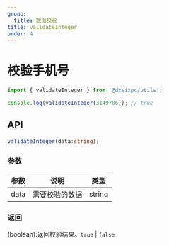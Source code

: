 ```yaml
---
group:
  title: 数据校验
title: validateInteger
order: 4
---
```


# 校验手机号

```js
import { validateInteger } from '@dxsixpc/utils';

console.log(validateInteger(3149786)); // true
```

## API

```typescript
validateInteger(data:string);
```

### 参数

| 参数 | 说明           | 类型   |
| ---- | -------------- | ------ |
| data | 需要校验的数据 | string |

### 返回

(boolean):返回校验结果。`true` | `false`
